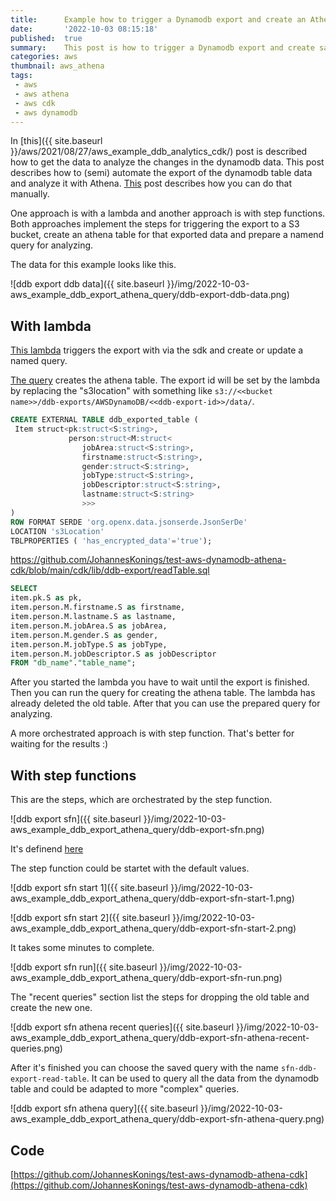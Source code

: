 ```yaml
---
title:      Example how to trigger a Dynamodb export and create an Athena saved query with CDK
date:       '2022-10-03 08:15:18'
published:  true
summary:    This post is how to trigger a Dynamodb export and create saved query to create a Athena table from the exported data
categories: aws
thumbnail: aws_athena
tags:
 - aws
 - aws athena
 - aws cdk
 - aws dynamodb
---
```


In [this]({{ site.baseurl }}/aws/2021/08/27/aws_example_ddb_analytics_cdk/) post is described how to get the data to analyze the changes in the dynamodb data. This post describes how to (semi) automate the export of the dynamodb table data and analyze it with Athena. [This](https://aws.amazon.com/de/blogs/aws/new-export-amazon-dynamodb-table-data-to-data-lake-amazon-s3/) post describes how you can do that manually. 

One approach is with a lambda and another approach is with step functions. Both approaches implement the steps for triggering the export to a S3 bucket, create an athena table for that exported data and prepare a namend query for analyzing.

The data for this example looks like this.

![ddb export ddb data]({{ site.baseurl }}/img/2022-10-03-aws_example_ddb_export_athena_query/ddb-export-ddb-data.png)


## With lambda

[This lambda](https://github.com/JohannesKonings/test-aws-dynamodb-athena-cdk/blob/main/cdk/lib/ddb-export/ddb-export.lambda-function-ddb-export.ts) triggers the export with via the sdk and create or update a named query.

[The query](https://github.com/JohannesKonings/test-aws-dynamodb-athena-cdk/blob/main/cdk/lib/ddb-export/createTable.sql) creates the athena table. The export id will be set by the lambda by replacing the "s3location" with something like `s3://<<bucket name>>/ddb-exports/AWSDynamoDB/<<ddb-export-id>>/data/`.

```SQL
CREATE EXTERNAL TABLE ddb_exported_table (
 Item struct<pk:struct<S:string>,
             person:struct<M:struct<
                jobArea:struct<S:string>,
                firstname:struct<S:string>,
                gender:struct<S:string>,
                jobType:struct<S:string>,
                jobDescriptor:struct<S:string>,
                lastname:struct<S:string>
                >>>
)
ROW FORMAT SERDE 'org.openx.data.jsonserde.JsonSerDe'
LOCATION 's3Location'
TBLPROPERTIES ( 'has_encrypted_data'='true');
```

https://github.com/JohannesKonings/test-aws-dynamodb-athena-cdk/blob/main/cdk/lib/ddb-export/readTable.sql

```SQL
SELECT 
item.pk.S as pk,
item.person.M.firstname.S as firstname,
item.person.M.lastname.S as lastname,
item.person.M.jobArea.S as jobArea,
item.person.M.gender.S as gender, 
item.person.M.jobType.S as jobType, 
item.person.M.jobDescriptor.S as jobDescriptor
FROM "db_name"."table_name";
```

After you started the lambda you have to wait until the export is finished. Then you can run the query for creating the athena table. The lambda has already deleted the old table. After that you can use the prepared query for analyzing.

A more orchestrated approach is with step function. That's better for waiting for the results :)

## With step functions

This are the steps, which are orchestrated by the step function. 

![ddb export sfn]({{ site.baseurl }}/img/2022-10-03-aws_example_ddb_export_athena_query/ddb-export-sfn.png)

It's definend [here](https://github.com/JohannesKonings/test-aws-dynamodb-athena-cdk/blob/main/cdk/lib/ddb-export/ddb-export-step-function.ts)

The step function could be startet with the default values.

![ddb export sfn start 1]({{ site.baseurl }}/img/2022-10-03-aws_example_ddb_export_athena_query/ddb-export-sfn-start-1.png)

![ddb export sfn start 2]({{ site.baseurl }}/img/2022-10-03-aws_example_ddb_export_athena_query/ddb-export-sfn-start-2.png)

It takes some minutes to complete.

![ddb export sfn run]({{ site.baseurl }}/img/2022-10-03-aws_example_ddb_export_athena_query/ddb-export-sfn-run.png)

The "recent queries" section list the steps for dropping the old table and create the new one.

![ddb export sfn athena recent queries]({{ site.baseurl }}/img/2022-10-03-aws_example_ddb_export_athena_query/ddb-export-sfn-athena-recent-queries.png)

After it's finished you can choose the saved query with the name `sfn-ddb-export-read-table`. It can be used to query all the data from the dynamodb table and could be adapted to more "complex" queries.

![ddb export sfn athena query]({{ site.baseurl }}/img/2022-10-03-aws_example_ddb_export_athena_query/ddb-export-sfn-athena-query.png)


## Code

[https://github.com/JohannesKonings/test-aws-dynamodb-athena-cdk](https://github.com/JohannesKonings/test-aws-dynamodb-athena-cdk)


